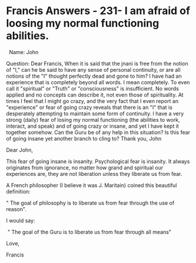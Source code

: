 # Francis Answers - 231- I am afraid of loosing my normal functioning abilities.

&nbsp;
Name: John&nbsp;





Question: Dear Francis, When it is said that the jnani is free from the notion of &quot;I,&quot; can he be said to have any sense of personal continuity, or are all notions of the &quot;I&quot; thought perfectly dead and gone to him? I have had an experience that is completely beyond all words. I mean completely. To even call it &quot;spiritual&quot; or &quot;Truth&quot; or &quot;consciousness&quot; is insufficient. No words applied and no concepts can describe it, not even those of spirituality. At times I feel that I might go crazy, and the very fact that I even report an &quot;experience&quot; or fear of going crazy reveals that there is an &quot;I&quot; that is desperately attempting to maintain some form of continuity. I have a very strong (daily) fear of losing my normal functioning (the abilities to work, interact, and speak) and of going crazy or insane, and yet I have kept it together somehow. Can the Guru be of any help in this situation? Is this fear of going insane yet another branch to cling to? Thank you, John







Dear John,





This fear of going insane is insanity. Psychological fear is insanity. It always originates from ignorance, no matter how grand and spiritual our experiences are, they are not liberation unless they liberate us from fear.




A French philosopher (I believe it was J. Maritain) coined this beautiful definition:


&quot; The goal of philosophy is to liberate us from fear through the use of reason&quot;.


I would say:


&nbsp;&quot; The goal of the Guru is to liberate us from fear through all means&quot;





Love,


Francis























